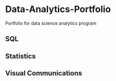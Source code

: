 # Data-Analytics-Portfolio
Portfolio for data science analytics program
## SQL

## Statistics

## Visual Communications
